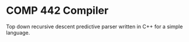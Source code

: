 # COMP 442 Compiler

Top down recursive descent predictive parser written in C++ for a simple language.


